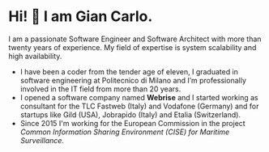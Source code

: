 # Hi! :wave: I am Gian Carlo.

I am a passionate Software Engineer and Software Architect with more than twenty years of experience. My field of expertise is system scalability and high availability.  

- I have been a coder from the tender age of eleven, I graduated in software engineering at Politecnico di Milano and I’m professionally involved in the IT field from more than 20 years.
- I opened a software company named **Webrise** and I started working as consultant for the TLC Fastweb (Italy) and Vodafone (Germany) and for startups like Gild (USA), Jobrapido (Italy) and Etalia (Switzerland).
- Since 2015 I'm working for the European Commission in the project *Common Information Sharing Environment (CISE) for Maritime Surveillance*.
